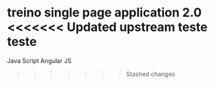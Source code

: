 treino single page application 2.0
<<<<<<< Updated upstream
teste
teste
=======
Java Script
Angular JS
>>>>>>> Stashed changes
